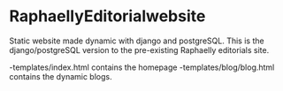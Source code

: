 # RaphaellyEditorialwebsite
Static website made dynamic with django and postgreSQL.
This is the django/postgreSQL version to the pre-existing Raphaelly editorials site.

-templates/index.html contains the homepage
-templates/blog/blog.html contains the dynamic blogs.
